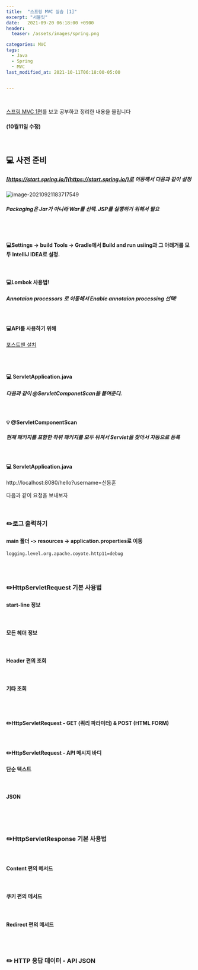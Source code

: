 ```yaml
---
title:  "스프링 MVC 실습 [1]"
excerpt: "서블릿"
date:   2021-09-20 06:18:00 +0900
header:
  teaser: /assets/images/spring.png

categories: MVC
tags:
  - Java
  - Spring
  - MVC
last_modified_at: 2021-10-11T06:18:00-05:00


---
```


<br/>

[스프링 MVC 1편](https://www.inflearn.com/course/%EC%8A%A4%ED%94%84%EB%A7%81-mvc-1/dashboard)를 보고 공부하고 정리한 내용을 올립니다

#### (10월11일 수정)

<br/>

## 💻 사전 준비

##### [https://start.spring.io/](https://start.spring.io/)로 이동해서 다음과 같이 설정

![image-20210921183717549](https://raw.githubusercontent.com/ShinDongHun1/image_repo/main/img/image-20210921183717549.png)

##### Packaging은 Jar가 아니라 War를 선택.  JSP를 실행하기 위해서 필요

<br/>

<br/>

#### 💻Settings -> build Tools -> Gradle에서 Build and run usiing과 그 아래거를 모두 IntelliJ IDEA로 설정.

<br/>

#### 💻Lombok 사용법!

##### Annotaion processors 로 이동해서 Enable annotaion processing 선택!

<br/>

#### 💻API를 사용하기 위해

[포스트맨 설치](https://www.postman.com/downloads/)

<br/>

<br/>

#### 💻 ServletApplication.java

<script src="https://gist.github.com/ShinDongHun1/3beaf7c74a43487f0c3dc2089eb2529f.js"></script>

##### 다음과 같이 @ServletComponetScan을 붙여준다.

<br/>

#### 💡 @ServletComponentScan

##### 현재 패키지를 포함한 하위 패키지를 모두 뒤져서 Servlet을 찾아서 자동으로 등록

<br/>

#### 💻 ServletApplication.java

<script src="https://gist.github.com/ShinDongHun1/c732fa4b734b083ba708782324f6e77b.js"></script>

http://localhost:8080/hello?username=신동훈

다음과 같이 요청을 보내보자

<br/>

### ✏️로그 출력하기

#### main 폴더 -> resources -> application.properties로 이동

```
logging.level.org.apache.coyote.http11=debug
```

<br/>

<br/>

### ✏️HttpServletRequest 기본 사용법

#### start-line 정보

<script src="https://gist.github.com/ShinDongHun1/093b309790107e5d238eadadef5e2fe0.js"></script>

<br/>

#### 모든 헤더 정보

<script src="https://gist.github.com/ShinDongHun1/ee21cb47db852c21dccfa6932a43da42.js"></script>

<br/>

#### Header 편의 조회

<script src="https://gist.github.com/ShinDongHun1/10d5e9a2cbc4a5075f388db45dfd6808.js"></script>

<br/>

#### 기타 조회

<script src="https://gist.github.com/ShinDongHun1/d8c44824129aba4f19ab1e3ba9934f7c.js"></script>

<br/>

<br/>

#### ✏️HttpServletRequest - GET (쿼리 파라미터) & POST (HTML FORM)

<script src="https://gist.github.com/ShinDongHun1/b31f613b175c6ff72efa3096b6e1d570.js"></script>

<br/>



#### ✏️HttpServletRequest - API 메시지 바디

#### 단순 텍스트

<script src="https://gist.github.com/ShinDongHun1/a3ccc860fce7ececb319106803370f6a.js"></script>

<br/>

#### JSON

<script src="https://gist.github.com/ShinDongHun1/937b457162f6db178bdfc883db3c95fd.js"></script>

<script src="https://gist.github.com/ShinDongHun1/fdbde72e9e654fba902aeb73446b4e7d.js"></script>

<br/>

<br/>

<br/>

### ✏️HttpServletResponse 기본 사용법

<script src="https://gist.github.com/ShinDongHun1/f97fb2ce1afede4f0ea8a480827426d3.js"></script>

<br/>

#### Content 편의 메서드

<script src="https://gist.github.com/ShinDongHun1/375e214d72aa4beb6133e3142f054874.js"></script>

<br/>

#### 쿠키 편의 메서드

<script src="https://gist.github.com/ShinDongHun1/7453fa09d99bc4d5f58e276875c4b61c.js"></script>

<br/>

#### Redirect 편의 메서드

<script src="https://gist.github.com/ShinDongHun1/c434689b7550caeb9f5bd8419f7c00d2.js"></script>

<br/>

<br/>

### ✏️ HTTP 응답 데이터 - API JSON

<script src="https://gist.github.com/ShinDongHun1/641bddf67df158c3d7454393d562fb25.js"></script>
